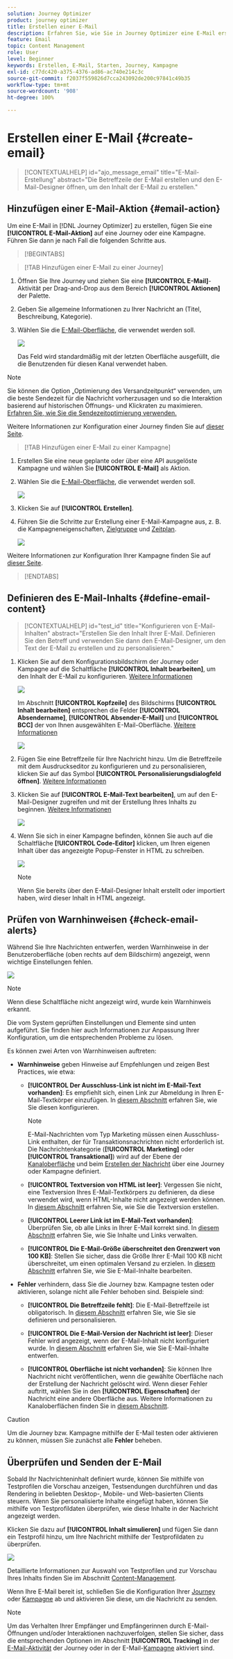 ```yaml
---
solution: Journey Optimizer
product: journey optimizer
title: Erstellen einer E-Mail
description: Erfahren Sie, wie Sie in Journey Optimizer eine E-Mail erstellen.
feature: Email
topic: Content Management
role: User
level: Beginner
keywords: Erstellen, E-Mail, Starten, Journey, Kampagne
exl-id: c77dc420-a375-4376-ad86-ac740e214c3c
source-git-commit: f2037f559826d7cca243092de200c97841c49b35
workflow-type: tm+mt
source-wordcount: '908'
ht-degree: 100%

---
```


# Erstellen einer E-Mail {#create-email}

>[!CONTEXTUALHELP]
>id="ajo_message_email"
>title="E-Mail-Erstellung"
>abstract="Die Betreffzeile der E-Mail erstellen und den E-Mail-Designer öffnen, um den Inhalt der E-Mail zu erstellen."


## Hinzufügen einer E-Mail-Aktion {#email-action}

Um eine E-Mail in [!DNL Journey Optimizer] zu erstellen, fügen Sie eine **[!UICONTROL E-Mail-Aktion]** auf eine Journey oder eine Kampagne. Führen Sie dann je nach Fall die folgenden Schritte aus.

>[!BEGINTABS]

>[!TAB Hinzufügen einer E-Mail zu einer Journey]

1. Öffnen Sie Ihre Journey und ziehen Sie eine **[!UICONTROL E-Mail]**-Aktivität per Drag-and-Drop aus dem Bereich **[!UICONTROL Aktionen]** der Palette.

1. Geben Sie allgemeine Informationen zu Ihrer Nachricht an (Titel, Beschreibung, Kategorie).

1. Wählen Sie die [E-Mail-Oberfläche](email-settings.md), die verwendet werden soll.

   ![](assets/email_journey.png)

   Das Feld wird standardmäßig mit der letzten Oberfläche ausgefüllt, die die Benutzenden für diesen Kanal verwendet haben.

>[!NOTE]
>
>Sie können die Option „Optimierung des Versandzeitpunkt“ verwenden, um die beste Sendezeit für die Nachricht vorherzusagen und so die Interaktion basierend auf historischen Öffnungs- und Klickraten zu maximieren. [Erfahren Sie, wie Sie die Sendezeitoptimierung verwenden.](../building-journeys/journeys-message.md#send-time-optimization)

Weitere Informationen zur Konfiguration einer Journey finden Sie auf [dieser Seite](../building-journeys/journey-gs.md).

>[!TAB Hinzufügen einer E-Mail zu einer Kampagne]

1. Erstellen Sie eine neue geplante oder über eine API ausgelöste Kampagne und wählen Sie **[!UICONTROL E-Mail]** als Aktion.

1. Wählen Sie die [E-Mail-Oberfläche](email-settings.md), die verwendet werden soll.

   ![](assets/email_campaign.png)

1. Klicken Sie auf **[!UICONTROL Erstellen]**.

1. Führen Sie die Schritte zur Erstellung einer E-Mail-Kampagne aus, z. B. die Kampagneneigenschaften, [Zielgruppe](../audience/about-audiences.md) und [Zeitplan](../campaigns/create-campaign.md#schedule).

   ![](assets/email_campaign_steps.png)

<!--
From the **[!UICONTROL Action]** section, specify if you want to track how your recipients react to your delivery: you can track email opens, and/or clicks on links and buttons in your email.

![](assets/email_campaign_tracking.png)
-->

Weitere Informationen zur Konfiguration Ihrer Kampagne finden Sie auf [dieser Seite](../campaigns/get-started-with-campaigns.md).

>[!ENDTABS]

## Definieren des E-Mail-Inhalts {#define-email-content}

<!-- update the quarry component with right ID value-->

>[!CONTEXTUALHELP]
>id="test_id"
>title="Konfigurieren von E-Mail-Inhalten"
>abstract="Erstellen Sie den Inhalt Ihrer E-Mail. Definieren Sie den Betreff und verwenden Sie dann den E-Mail-Designer, um den Text der E-Mail zu erstellen und zu personalisieren."

1. Klicken Sie auf dem Konfigurationsbildschirm der Journey oder Kampagne auf die Schaltfläche **[!UICONTROL Inhalt bearbeiten]**, um den Inhalt der E-Mail zu konfigurieren. [Weitere Informationen](get-started-email-design.md)

   ![](assets/email_campaign_edit_content.png)

   Im Abschnitt **[!UICONTROL Kopfzeile]** des Bildschirms **[!UICONTROL Inhalt bearbeiten]** entsprechen die Felder **[!UICONTROL Absendername]**, **[!UICONTROL Absender-E-Mail]** und **[!UICONTROL BCC]** der von Ihnen ausgewählten E-Mail-Oberfläche. [Weitere Informationen](email-settings.md) <!--check if same for journey-->

   ![](assets/email_designer_edit_content_header.png)

1. Fügen Sie eine Betreffzeile für Ihre Nachricht hinzu. Um die Betreffzeile mit dem Ausdruckseditor zu konfigurieren und zu personalisieren, klicken Sie auf das Symbol **[!UICONTROL Personalisierungsdialogfeld öffnen]**. [Weitere Informationen](../personalization/personalization-build-expressions.md)

1. Klicken Sie auf **[!UICONTROL E-Mail-Text bearbeiten]**, um auf den E-Mail-Designer zugreifen und mit der Erstellung Ihres Inhalts zu beginnen. [Weitere Informationen](get-started-email-design.md)

   ![](assets/email_designer_edit_email_body.png)

1. Wenn Sie sich in einer Kampagne befinden, können Sie auch auf die Schaltfläche **[!UICONTROL Code-Editor]** klicken, um Ihren eigenen Inhalt über das angezeigte Popup-Fenster in HTML zu schreiben.

   ![](assets/email_designer_edit_code_editor.png)

   >[!NOTE]
   >
   >Wenn Sie bereits über den E-Mail-Designer Inhalt erstellt oder importiert haben, wird dieser Inhalt in HTML angezeigt.

## Prüfen von Warnhinweisen {#check-email-alerts}

Während Sie Ihre Nachrichten entwerfen, werden Warnhinweise in der Benutzeroberfläche (oben rechts auf dem Bildschirm) angezeigt, wenn wichtige Einstellungen fehlen.

![](assets/email_journey_alerts_details.png)

>[!NOTE]
>
>Wenn diese Schaltfläche nicht angezeigt wird, wurde kein Warnhinweis erkannt.

Die vom System geprüften Einstellungen und Elemente sind unten aufgeführt. Sie finden hier auch Informationen zur Anpassung Ihrer Konfiguration, um die entsprechenden Probleme zu lösen.

Es können zwei Arten von Warnhinweisen auftreten:

* **Warnhinweise** geben Hinweise auf Empfehlungen und zeigen Best Practices, wie etwa:

   * **[!UICONTROL Der Ausschluss-Link ist nicht im E-Mail-Text vorhanden]**: Es empfiehlt sich, einen Link zur Abmeldung in Ihren E-Mail-Textkörper einzufügen. In [diesem Abschnitt](../privacy/opt-out.md#opt-out-management) erfahren Sie, wie Sie diesen konfigurieren.

     >[!NOTE]
     >
     >E-Mail-Nachrichten vom Typ Marketing müssen einen Ausschluss-Link enthalten, der für Transaktionsnachrichten nicht erforderlich ist. Die Nachrichtenkategorie (**[!UICONTROL Marketing]** oder **[!UICONTROL Transaktional]**) wird auf der Ebene der [Kanaloberfläche](email-settings.md#email-type) und beim [Erstellen der Nachricht](#create-email-journey-campaign) über eine Journey oder Kampagne definiert.

   * **[!UICONTROL Textversion von HTML ist leer]**: Vergessen Sie nicht, eine Textversion Ihres E-Mail-Textkörpers zu definieren, da diese verwendet wird, wenn HTML-Inhalte nicht angezeigt werden können. In [diesem Abschnitt](text-version-email.md) erfahren Sie, wie Sie die Textversion erstellen.

   * **[!UICONTROL Leerer Link ist im E-Mail-Text vorhanden]**: Überprüfen Sie, ob alle Links in Ihrer E-Mail korrekt sind. In [diesem Abschnitt](content-from-scratch.md) erfahren Sie, wie Sie Inhalte und Links verwalten.

   * **[!UICONTROL Die E-Mail-Größe überschreitet den Grenzwert von 100 KB]**: Stellen Sie sicher, dass die Größe Ihrer E-Mail 100 KB nicht überschreitet, um einen optimalen Versand zu erzielen. In [diesem Abschnitt](content-from-scratch.md) erfahren Sie, wie Sie E-Mail-Inhalte bearbeiten.

* **Fehler** verhindern, dass Sie die Journey bzw. Kampagne testen oder aktivieren, solange nicht alle Fehler behoben sind. Beispiele sind:

   * **[!UICONTROL Die Betreffzeile fehlt]**: Die E-Mail-Betreffzeile ist obligatorisch. In [diesem Abschnitt](create-email.md) erfahren Sie, wie Sie sie definieren und personalisieren.

  <!--HTML is empty when Amp HTML is present-->

   * **[!UICONTROL Die E-Mail-Version der Nachricht ist leer]**: Dieser Fehler wird angezeigt, wenn der E-Mail-Inhalt nicht konfiguriert wurde. In [diesem Abschnitt](get-started-email-design.md) erfahren Sie, wie Sie E-Mail-Inhalte entwerfen.

   * **[!UICONTROL Oberfläche ist nicht vorhanden]**: Sie können Ihre Nachricht nicht veröffentlichen, wenn die gewählte Oberfläche nach der Erstellung der Nachricht gelöscht wird. Wenn dieser Fehler auftritt, wählen Sie in den **[!UICONTROL Eigenschaften]** der Nachricht eine andere Oberfläche aus. Weitere Informationen zu Kanaloberflächen finden Sie in [diesem Abschnitt](../configuration/channel-surfaces.md).

>[!CAUTION]
>
>Um die Journey bzw. Kampagne mithilfe der E-Mail testen oder aktivieren zu können, müssen Sie zunächst alle **Fehler** beheben.

## Überprüfen und Senden der E-Mail

Sobald Ihr Nachrichteninhalt definiert wurde, können Sie mithilfe von Testprofilen die Vorschau anzeigen, Testsendungen durchführen und das Rendering in beliebten Desktop-, Mobile- und Web-basierten Clients steuern. Wenn Sie personalisierte Inhalte eingefügt haben, können Sie mithilfe von Testprofildaten überprüfen, wie diese Inhalte in der Nachricht angezeigt werden.

Klicken Sie dazu auf **[!UICONTROL Inhalt simulieren]** und fügen Sie dann ein Testprofil hinzu, um Ihre Nachricht mithilfe der Testprofildaten zu überprüfen.

![](assets/email_designer_edit_simulate.png)

Detaillierte Informationen zur Auswahl von Testprofilen und zur Vorschau Ihres Inhalts finden Sie im Abschnitt [Content-Management](../content-management/preview-test.md).

Wenn Ihre E-Mail bereit ist, schließen Sie die Konfiguration Ihrer [Journey](../building-journeys/journey-gs.md) oder [Kampagne](../campaigns/create-campaign.md) ab und aktivieren Sie diese, um die Nachricht zu senden.

>[!NOTE]
>
>Um das Verhalten Ihrer Empfänger und Empfängerinnen durch E-Mail-Öffnungen und/oder Interaktionen nachzuverfolgen, stellen Sie sicher, dass die entsprechenden Optionen im Abschnitt **[!UICONTROL Tracking]** in der [E-Mail-Aktivität](../building-journeys/journeys-message.md) der Journey oder in der E-Mail-[Kampagne](../campaigns/create-campaign.md) aktiviert sind.<!--to move?-->

<!--

## Define your email content {#email-content}

Use [!DNL Journey Optimizer] Email Designer to [design your email from scratch](../email/content-from-scratch.md). If you have an existing content, you can [import it in the Email Designer](../email/existing-content.md), or [code your own content](../email/code-content.md) in [!DNL Journey Optimizer]. 

[!DNL Journey Optimizer] comes with a set of [built-in templates](email-templates.md) to help you start. Any email can also be saved as a template.

Use [!DNL Journey Optimizer] Expression editor to personalize your messages with profiles' data. For more on personalization, refer to [this section](../personalization/personalize.md).

Adapt the content of your messages to the targeted profiles by using [!DNL Journey Optimizer] dynamic content capabilities. [Get started with dynamic content](../personalization/get-started-dynamic-content.md)

## Email tracking {#email-tracking}

If you want to track the behavior of your recipients through openings and/or clicks on links, enable the following options: **[!UICONTROL Email opens]** and **[!UICONTROL Click on email]**. 

Learn more about tracking in [this section](message-tracking.md).

## Validate your email content {#email-content-validate}

Control the rendering of your email, and check personalization settings with test profiles, using the preview section on the left-hand side. For more on this, refer to [this section](preview.md).

![](assets/messages-simple-preview.png)

You must also check alerts in the upper section of the editor.  Some of them are simple warnings, but others can prevent you from using the message. 

-->

